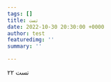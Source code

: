 ```yaml
---
tags: []
title: تست
date: 2022-10-30 20:30:00 +0000
author: test
featuredimg: ''
summary: ''

---
```

تست ۲۲